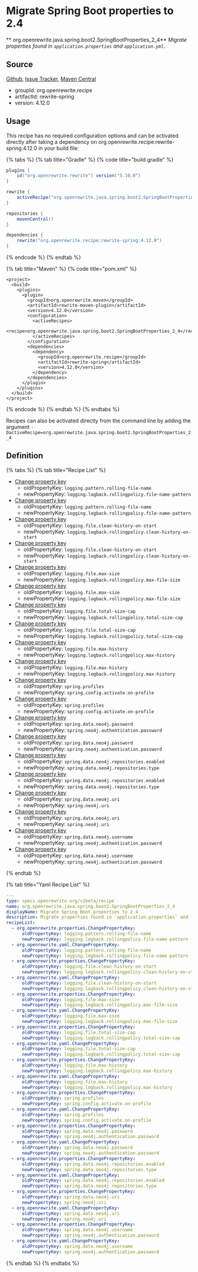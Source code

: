 # Migrate Spring Boot properties to 2.4

** org.openrewrite.java.spring.boot2.SpringBootProperties\_2\_4**
_Migrate properties found in `application.properties` and `application.yml`._

## Source

[Github](https://github.com/openrewrite/rewrite-spring), [Issue Tracker](https://github.com/openrewrite/rewrite-spring/issues), [Maven Central](https://search.maven.org/artifact/org.openrewrite.recipe/rewrite-spring/4.12.0/jar)

* groupId: org.openrewrite.recipe
* artifactId: rewrite-spring
* version: 4.12.0


## Usage

This recipe has no required configuration options and can be activated directly after taking a dependency on org.openrewrite.recipe:rewrite-spring:4.12.0 in your build file:

{% tabs %}
{% tab title="Gradle" %}
{% code title="build.gradle" %}
```groovy
plugins {
    id("org.openrewrite.rewrite") version("5.10.0")
}

rewrite {
    activeRecipe("org.openrewrite.java.spring.boot2.SpringBootProperties_2_4")
}

repositories {
    mavenCentral()
}

dependencies {
    rewrite("org.openrewrite.recipe:rewrite-spring:4.12.0")
}
```
{% endcode %}
{% endtab %}

{% tab title="Maven" %}
{% code title="pom.xml" %}
```markup
<project>
  <build>
    <plugins>
      <plugin>
        <groupId>org.openrewrite.maven</groupId>
        <artifactId>rewrite-maven-plugin</artifactId>
        <version>4.12.0</version>
        <configuration>
          <activeRecipes>
            <recipe>org.openrewrite.java.spring.boot2.SpringBootProperties_2_4</recipe>
          </activeRecipes>
        </configuration>
        <dependencies>
          <dependency>
            <groupId>org.openrewrite.recipe</groupId>
            <artifactId>rewrite-spring</artifactId>
            <version>4.12.0</version>
          </dependency>
        </dependencies>
      </plugin>
    </plugins>
  </build>
</project>
```
{% endcode %}
{% endtab %}
{% endtabs %}

Recipes can also be activated directly from the command line by adding the argument `-DactiveRecipe=org.openrewrite.java.spring.boot2.SpringBootProperties_2_4`

## Definition

{% tabs %}
{% tab title="Recipe List" %}
* [Change property key](../../../properties/changepropertykey.md)
  * oldPropertyKey: `logging.pattern.rolling-file-name`
  * newPropertyKey: `logging.logback.rollingpolicy.file-name-pattern`
* [Change property key](../../../yaml/changepropertykey.md)
  * oldPropertyKey: `logging.pattern.rolling-file-name`
  * newPropertyKey: `logging.logback.rollingpolicy.file-name-pattern`
* [Change property key](../../../properties/changepropertykey.md)
  * oldPropertyKey: `logging.file.clean-history-on-start`
  * newPropertyKey: `logging.logback.rollingpolicy.clean-history-on-start`
* [Change property key](../../../yaml/changepropertykey.md)
  * oldPropertyKey: `logging.file.clean-history-on-start`
  * newPropertyKey: `logging.logback.rollingpolicy.clean-history-on-start`
* [Change property key](../../../properties/changepropertykey.md)
  * oldPropertyKey: `logging.file.max-size`
  * newPropertyKey: `logging.logback.rollingpolicy.max-file-size`
* [Change property key](../../../yaml/changepropertykey.md)
  * oldPropertyKey: `logging.file.max-size`
  * newPropertyKey: `logging.logback.rollingpolicy.max-file-size`
* [Change property key](../../../properties/changepropertykey.md)
  * oldPropertyKey: `logging.file.total-size-cap`
  * newPropertyKey: `logging.logback.rollingpolicy.total-size-cap`
* [Change property key](../../../yaml/changepropertykey.md)
  * oldPropertyKey: `logging.file.total-size-cap`
  * newPropertyKey: `logging.logback.rollingpolicy.total-size-cap`
* [Change property key](../../../properties/changepropertykey.md)
  * oldPropertyKey: `logging.file.max-history`
  * newPropertyKey: `logging.logback.rollingpolicy.max-history`
* [Change property key](../../../yaml/changepropertykey.md)
  * oldPropertyKey: `logging.file.max-history`
  * newPropertyKey: `logging.logback.rollingpolicy.max-history`
* [Change property key](../../../properties/changepropertykey.md)
  * oldPropertyKey: `spring.profiles`
  * newPropertyKey: `spring.config.activate.on-profile`
* [Change property key](../../../yaml/changepropertykey.md)
  * oldPropertyKey: `spring.profiles`
  * newPropertyKey: `spring.config.activate.on-profile`
* [Change property key](../../../properties/changepropertykey.md)
  * oldPropertyKey: `spring.data.neo4j.password`
  * newPropertyKey: `spring.neo4j.authentication.password`
* [Change property key](../../../yaml/changepropertykey.md)
  * oldPropertyKey: `spring.data.neo4j.password`
  * newPropertyKey: `spring.neo4j.authentication.password`
* [Change property key](../../../properties/changepropertykey.md)
  * oldPropertyKey: `spring.data.neo4j.repositories.enabled`
  * newPropertyKey: `spring.data.neo4j.repositories.type`
* [Change property key](../../../yaml/changepropertykey.md)
  * oldPropertyKey: `spring.data.neo4j.repositories.enabled`
  * newPropertyKey: `spring.data.neo4j.repositories.type`
* [Change property key](../../../properties/changepropertykey.md)
  * oldPropertyKey: `spring.data.neo4j.uri`
  * newPropertyKey: `spring.neo4j.uri`
* [Change property key](../../../yaml/changepropertykey.md)
  * oldPropertyKey: `spring.data.neo4j.uri`
  * newPropertyKey: `spring.neo4j.uri`
* [Change property key](../../../properties/changepropertykey.md)
  * oldPropertyKey: `spring.data.neo4j.username`
  * newPropertyKey: `spring.neo4j.authentication.password`
* [Change property key](../../../yaml/changepropertykey.md)
  * oldPropertyKey: `spring.data.neo4j.username`
  * newPropertyKey: `spring.neo4j.authentication.password`

{% endtab %}

{% tab title="Yaml Recipe List" %}
```yaml
---
type: specs.openrewrite.org/v1beta/recipe
name: org.openrewrite.java.spring.boot2.SpringBootProperties_2_4
displayName: Migrate Spring Boot properties to 2.4
description: Migrate properties found in `application.properties` and `application.yml`.
recipeList:
  - org.openrewrite.properties.ChangePropertyKey:
      oldPropertyKey: logging.pattern.rolling-file-name
      newPropertyKey: logging.logback.rollingpolicy.file-name-pattern
  - org.openrewrite.yaml.ChangePropertyKey:
      oldPropertyKey: logging.pattern.rolling-file-name
      newPropertyKey: logging.logback.rollingpolicy.file-name-pattern
  - org.openrewrite.properties.ChangePropertyKey:
      oldPropertyKey: logging.file.clean-history-on-start
      newPropertyKey: logging.logback.rollingpolicy.clean-history-on-start
  - org.openrewrite.yaml.ChangePropertyKey:
      oldPropertyKey: logging.file.clean-history-on-start
      newPropertyKey: logging.logback.rollingpolicy.clean-history-on-start
  - org.openrewrite.properties.ChangePropertyKey:
      oldPropertyKey: logging.file.max-size
      newPropertyKey: logging.logback.rollingpolicy.max-file-size
  - org.openrewrite.yaml.ChangePropertyKey:
      oldPropertyKey: logging.file.max-size
      newPropertyKey: logging.logback.rollingpolicy.max-file-size
  - org.openrewrite.properties.ChangePropertyKey:
      oldPropertyKey: logging.file.total-size-cap
      newPropertyKey: logging.logback.rollingpolicy.total-size-cap
  - org.openrewrite.yaml.ChangePropertyKey:
      oldPropertyKey: logging.file.total-size-cap
      newPropertyKey: logging.logback.rollingpolicy.total-size-cap
  - org.openrewrite.properties.ChangePropertyKey:
      oldPropertyKey: logging.file.max-history
      newPropertyKey: logging.logback.rollingpolicy.max-history
  - org.openrewrite.yaml.ChangePropertyKey:
      oldPropertyKey: logging.file.max-history
      newPropertyKey: logging.logback.rollingpolicy.max-history
  - org.openrewrite.properties.ChangePropertyKey:
      oldPropertyKey: spring.profiles
      newPropertyKey: spring.config.activate.on-profile
  - org.openrewrite.yaml.ChangePropertyKey:
      oldPropertyKey: spring.profiles
      newPropertyKey: spring.config.activate.on-profile
  - org.openrewrite.properties.ChangePropertyKey:
      oldPropertyKey: spring.data.neo4j.password
      newPropertyKey: spring.neo4j.authentication.password
  - org.openrewrite.yaml.ChangePropertyKey:
      oldPropertyKey: spring.data.neo4j.password
      newPropertyKey: spring.neo4j.authentication.password
  - org.openrewrite.properties.ChangePropertyKey:
      oldPropertyKey: spring.data.neo4j.repositories.enabled
      newPropertyKey: spring.data.neo4j.repositories.type
  - org.openrewrite.yaml.ChangePropertyKey:
      oldPropertyKey: spring.data.neo4j.repositories.enabled
      newPropertyKey: spring.data.neo4j.repositories.type
  - org.openrewrite.properties.ChangePropertyKey:
      oldPropertyKey: spring.data.neo4j.uri
      newPropertyKey: spring.neo4j.uri
  - org.openrewrite.yaml.ChangePropertyKey:
      oldPropertyKey: spring.data.neo4j.uri
      newPropertyKey: spring.neo4j.uri
  - org.openrewrite.properties.ChangePropertyKey:
      oldPropertyKey: spring.data.neo4j.username
      newPropertyKey: spring.neo4j.authentication.password
  - org.openrewrite.yaml.ChangePropertyKey:
      oldPropertyKey: spring.data.neo4j.username
      newPropertyKey: spring.neo4j.authentication.password

```
{% endtab %}
{% endtabs %}

